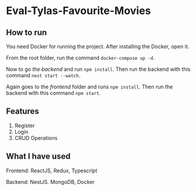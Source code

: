 # Eval-Tylas-Favourite-Movies

## How to run

You need Docker for running the project. After installing the Docker, open it.

From the root folder, run the command `docker-compose up -d`.

Now to go *the backend* and run `npm install`. Then run the backend with this command `nest start --watch`.

Again goes to the *frontend* folder and runs `npm install`. Then run the backend with this command `npm start`.

## Features

1. Register
2. Login
3. CRUD Operations

## What I have used

Frontend: ReactJS, Redux, Typescript

Backend: NestJS. MongoDB, Docker
